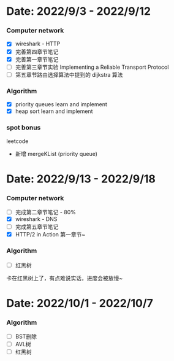# Date: 2022/9/3 - 2022/9/12

### Computer network

- [x] wireshark - HTTP
- [x] 完善第四章节笔记
- [x] 完善第一章节笔记
- [ ] 完善第三章节实验 Implementing a Reliable Transport Protocol
- [ ] 第五章节路由选择算法中提到的 dijkstra 算法

### Algorithm

- [x] priority queues learn and implement
- [x] heap sort learn and implement

### spot bonus

leetcode

- 新增 mergeKList (priority queue)

# Date: 2022/9/13 - 2022/9/18

### Computer network

- [ ] 完成第二章节笔记 - 80%
- [x] wireshark - DNS
- [ ] 完成第五章节笔记
- [x] HTTP/2 in Action 第一章节~

### Algorithm

- [ ] 红黑树

卡在红黑树上了，有点难说实话，进度会被放慢~


# Date: 2022/10/1 - 2022/10/7

### Algorithm

- [ ] BST删除
- [ ] AVL树
- [ ] 红黑树
